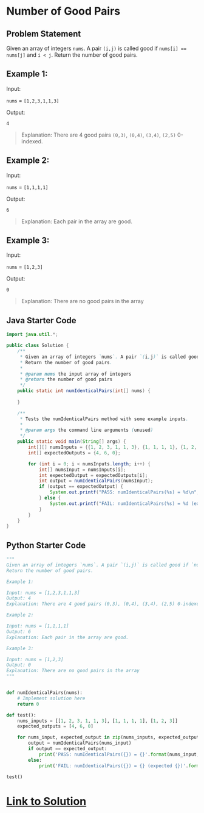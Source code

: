 # Number of Good Pairs

## Problem Statement

Given an array of integers `nums`. A pair `(i,j)` is called good if `nums[i] == nums[j]` and `i < j`. Return the number of good pairs. 

## Example 1:

Input:

`nums` = `[1,2,3,1,1,3]`

Output:

`4`

> Explanation: There are 4 good pairs `(0,3)`, `(0,4)`, `(3,4)`, `(2,5)` 0-indexed.

## Example 2:

Input:

`nums` = `[1,1,1,1]`

Output:

`6`

> Explanation: Each pair in the array are good.

## Example 3:

Input:

`nums` = `[1,2,3]`

Output:

`0`

> Explanation: There are no good pairs in the array

## Java Starter Code

```java
import java.util.*;

public class Solution {
    /**
     * Given an array of integers `nums`. A pair `(i,j)` is called good if `nums[i] == nums[j]` and `i < j`.
     * Return the number of good pairs.
     *
     * @param nums the input array of integers
     * @return the number of good pairs
     */
    public static int numIdenticalPairs(int[] nums) {
       
    }

    /**
     * Tests the numIdenticalPairs method with some example inputs.
     *
     * @param args the command line arguments (unused)
     */
    public static void main(String[] args) {
        int[][] numsInputs = {{1, 2, 3, 1, 1, 3}, {1, 1, 1, 1}, {1, 2, 3}};
        int[] expectedOutputs = {4, 6, 0};

        for (int i = 0; i < numsInputs.length; i++) {
            int[] numsInput = numsInputs[i];
            int expectedOutput = expectedOutputs[i];
            int output = numIdenticalPairs(numsInput);
            if (output == expectedOutput) {
                System.out.printf("PASS: numIdenticalPairs(%s) = %d\n", Arrays.toString(numsInput), output);
            } else {
                System.out.printf("FAIL: numIdenticalPairs(%s) = %d (expected %d)\n", Arrays.toString(numsInput), output, expectedOutput);
            }
        }
    }
}
```

## Python Starter Code

```python
"""
Given an array of integers `nums`. A pair `(i,j)` is called good if `nums[i] == nums[j]` and `i < j`.
Return the number of good pairs.

Example 1:

Input: nums = [1,2,3,1,1,3]
Output: 4
Explanation: There are 4 good pairs (0,3), (0,4), (3,4), (2,5) 0-indexed.

Example 2:

Input: nums = [1,1,1,1]
Output: 6
Explanation: Each pair in the array are good.

Example 3:

Input: nums = [1,2,3]
Output: 0
Explanation: There are no good pairs in the array
"""


def numIdenticalPairs(nums):
    # Implement solution here
    return 0

def test():
    nums_inputs = [[1, 2, 3, 1, 1, 3], [1, 1, 1, 1], [1, 2, 3]]
    expected_outputs = [4, 6, 0]

    for nums_input, expected_output in zip(nums_inputs, expected_outputs):
        output = numIdenticalPairs(nums_input)
        if output == expected_output:
            print('PASS: numIdenticalPairs({}) = {}'.format(nums_input, output))
        else:
            print('FAIL: numIdenticalPairs({}) = {} (expected {})'.format(nums_input, output, expected_output))

test()

```


# [Link to Solution](Solution.md)


